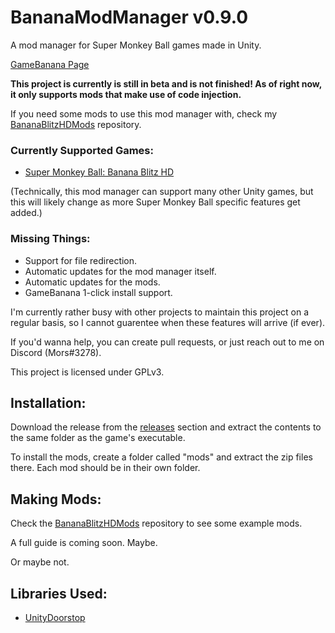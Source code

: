 # BananaModManager v0.9.0

A mod manager for Super Monkey Ball games made in Unity.

[GameBanana Page](https://gamebanana.com/tools/7464)

**This project is currently is still in beta and is not finished! As of right now, it only supports mods that make use of code injection.**

If you need some mods to use this mod manager with, check my [BananaBlitzHDMods](https://github.com/MorsGames/BananaBlitzHDMods) repository.

### Currently Supported Games:
- [Super Monkey Ball: Banana Blitz HD](https://store.steampowered.com/app/1061730/Super_Monkey_Ball_Banana_Blitz_HD)

(Technically, this mod manager can support many other Unity games, but this will likely change as more Super Monkey Ball specific features get added.)

### Missing Things:
- Support for file redirection.
- Automatic updates for the mod manager itself.
- Automatic updates for the mods.
- GameBanana 1-click install support.

I'm currently rather busy with other projects to maintain this project on a regular basis, so I cannot guarentee when these features will arrive (if ever).

If you'd wanna help, you can create pull requests, or just reach out to me on Discord (Mors#3278).

This project is licensed under GPLv3.

## Installation:
Download the release from the [releases](https://github.com/MorsGames/BananaModManager/releases) section and extract the contents to the same folder as the game's executable.

To install the mods, create a folder called "mods" and extract the zip files there. Each mod should be in their own folder.

## Making Mods:
Check the [BananaBlitzHDMods](https://github.com/MorsGames/BananaBlitzHDMods) repository to see some example mods.

A full guide is coming soon. Maybe. 

Or maybe not.

## Libraries Used:
- [UnityDoorstop](https://github.com/NeighTools/UnityDoorstop)